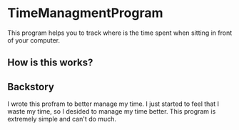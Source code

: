 # TimeManagmentProgram
This program helps you to track where is the time spent when sitting in front of your computer. 
## How is this works?

## Backstory
I wrote this profram to better manage my time. I just started to feel that I waste my time, so I desided to manage my time better. This program is extremely simple and can't do much.
